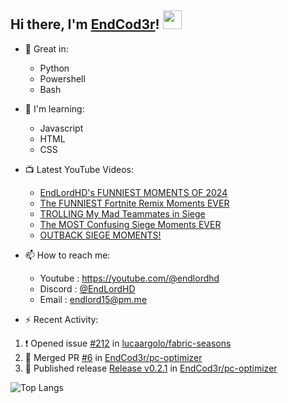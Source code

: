 ## Hi there, I'm [EndCod3r](https://youtube.com/@endlordhd)! <img src='https://github.com/EndCod3r/endlord15/blob/main/wave.gif?raw=true](https://github.com/Endlord15/endlord15/blob/38bca1b569f19b03a6cf246c35db5f7e2f331cc5/wave.gif' width=30>

- 🦾 Great in:
  - Python
  - Powershell
  - Bash

- 🌱 I'm learning:
  - Javascript
  - HTML
  - CSS

- 📺 Latest YouTube Videos:<!-- YOUTUBE:START -->
  - [EndLordHD&#39;s FUNNIEST MOMENTS OF 2024](https://www.youtube.com/watch?v=n1A6nThyaV4)
  - [The FUNNIEST Fortnite Remix Moments EVER](https://www.youtube.com/watch?v=0AGNcnjgvEY)
  - [TROLLING My Mad Teammates in Siege](https://www.youtube.com/watch?v=LbIE-S3FCWc)
  - [The MOST Confusing Siege Moments EVER](https://www.youtube.com/watch?v=Ke_dJl4MPK4)
  - [OUTBACK SIEGE MOMENTS!](https://www.youtube.com/watch?v=VEyKCMIz4Ck)<!-- YOUTUBE:END -->


- 📫 How to reach me:
  - Youtube : <https://youtube.com/@endlordhd>
  - Discord : [@EndLordHD](https://discord.com/users/725204289022066688)
  - Email : endlord15@pm.me

 - ⚡️ Recent Activity:
<!--START_SECTION:activity-->
1. ❗ Opened issue [#212](https://github.com/lucaargolo/fabric-seasons/issues/212) in [lucaargolo/fabric-seasons](https://github.com/lucaargolo/fabric-seasons)
2. 🎉 Merged PR [#6](https://github.com/EndCod3r/pc-optimizer/pull/6) in [EndCod3r/pc-optimizer](https://github.com/EndCod3r/pc-optimizer)
3. 🚀 Published release [Release v0.2.1](https://github.com/EndCod3r/pc-optimizer/releases/tag/v0.2.1) in [EndCod3r/pc-optimizer](https://github.com/EndCod3r/pc-optimizer)
<!--END_SECTION:activity-->

  ![Top Langs](https://github-readme-stats-endlord15.vercel.app/api/top-langs/?username=endcod3r&layout=compact&theme=transparent)
